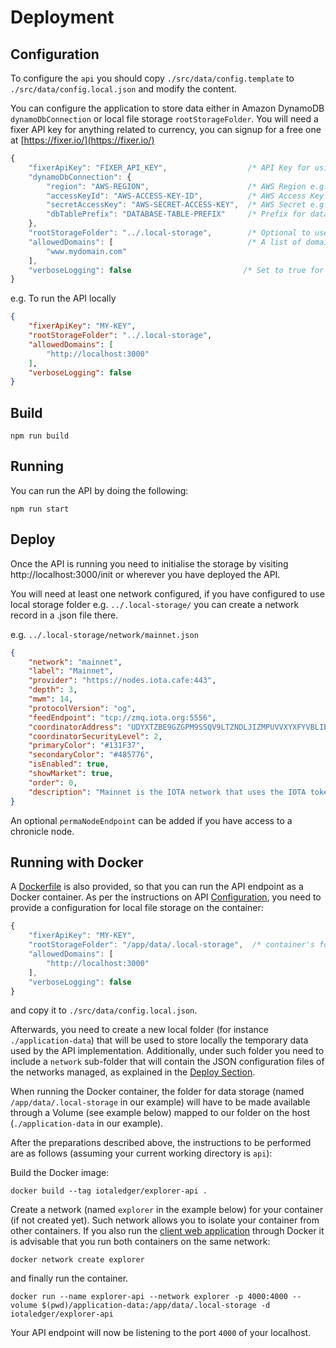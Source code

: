 # Deployment

## Configuration

To configure the `api` you should copy `./src/data/config.template` to `./src/data/config.local.json` and modify the content.

You can configure the application to store data either in Amazon DynamoDB `dynamoDbConnection` or local file storage `rootStorageFolder`. You will need a fixer API key for anything related to currency, you can signup for a free one at [https://fixer.io/](https://fixer.io/)

```js
{
    "fixerApiKey": "FIXER_API_KEY",                  /* API Key for using fixer.io */
    "dynamoDbConnection": {
        "region": "AWS-REGION",                      /* AWS Region e.g. eu-central-1 */
        "accessKeyId": "AWS-ACCESS-KEY-ID",          /* AWS Access Key e.g. AKIAI57SG4YC2ZUCSABC */
        "secretAccessKey": "AWS-SECRET-ACCESS-KEY",  /* AWS Secret e.g. MUo72/UQWgL97QArGt9HVUA */
        "dbTablePrefix": "DATABASE-TABLE-PREFIX"     /* Prefix for database table names e.g. explorer-dev- */
    },
    "rootStorageFolder": "../.local-storage",        /* Optional to use instead of DynamoDB */
    "allowedDomains": [                              /* A list of domains for the cors allow-origin */
        "www.mydomain.com"
    ],
    "verboseLogging": false                         /* Set to true for the API to log all its request/responses */
}
```

e.g. To run the API locally

```json
{
    "fixerApiKey": "MY-KEY",
    "rootStorageFolder": "../.local-storage",
    "allowedDomains": [
        "http://localhost:3000"
    ],
    "verboseLogging": false
}
```

## Build

```shell
npm run build
```

## Running

You can run the API by doing the following:

```shell
npm run start
```

## Deploy

Once the API is running you need to initialise the storage by visiting http://localhost:3000/init or wherever you have deployed the API.

You will need at least one network configured, if you have configured to use local storage folder e.g. `../.local-storage/` you can create a network record in a .json file there.

e.g. `../.local-storage/network/mainnet.json`

```json
{
    "network": "mainnet",
    "label": "Mainnet",
    "provider": "https://nodes.iota.cafe:443",
    "depth": 3,
    "mwm": 14,
    "protocolVersion": "og",
    "feedEndpoint": "tcp://zmq.iota.org:5556",
    "coordinatorAddress": "UDYXTZBE9GZGPM9SSQV9LTZNDLJIZMPUVVXYXFYVBLIEUHLSEWFTKZZLXYRHHWVQV9MNNX9KZC9D9UZWZ",
    "coordinatorSecurityLevel": 2,
    "primaryColor": "#131F37",
    "secondaryColor": "#485776",
    "isEnabled": true,
    "showMarket": true,
    "order": 0,
    "description": "Mainnet is the IOTA network that uses the IOTA tokens that are traded on cryptocurrency exchanges. This network is the most stable."
}
```

An optional `permaNodeEndpoint` can be added if you have access to a chronicle node.

## Running with Docker

A [Dockerfile](./Dockerfile) is also provided, so that you can run the API endpoint as a Docker container. As per the instructions on API [Configuration](#Configuration), you need to provide a configuration for local file storage on the container:

```js
{
    "fixerApiKey": "MY-KEY",
    "rootStorageFolder": "/app/data/.local-storage",  /* container's folder used for local storage */
    "allowedDomains": [
        "http://localhost:3000"
    ],
    "verboseLogging": false
}
```

and copy it to  `./src/data/config.local.json`. 

Afterwards, you need to create a new local folder (for instance `./application-data`) that will be used to store locally the temporary data used by the API implementation. Additionally, under such folder you need to include a `network` sub-folder that will contain the JSON configuration files of the networks managed, as explained in the [Deploy Section](#Deploy). 

When running the Docker container, the folder for data storage (named `/app/data/.local-storage` in our example) will have to be made available through a Volume (see example below) mapped to our folder on the host (`./application-data` in our example).

After the preparations described above, the instructions to be performed are as follows (assuming your current working directory is `api`):

Build the Docker image:

```shell
docker build --tag iotaledger/explorer-api .
```

Create a network (named `explorer` in the example below) for your container (if not created yet). Such network allows you to isolate your container from other containers. If you also run the [client web application](../client) through Docker it is advisable that you run both containers on the same network: 

```shell
docker network create explorer
```

and finally run the container. 

```shell
docker run --name explorer-api --network explorer -p 4000:4000 --volume $(pwd)/application-data:/app/data/.local-storage -d iotaledger/explorer-api
```

Your API endpoint will now be listening to the port `4000` of your localhost. 
